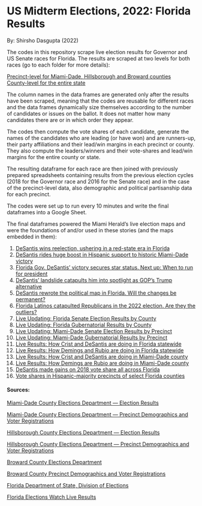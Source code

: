 # US Midterm Elections, 2022: Florida Results

By: Shirsho Dasgupta (2022)

The codes in this repository scrape live election results for Governor and US Senate races for Florida. The results are scraped at two levels for both races (go to each folder for more details): 

[Precinct-level for Miami-Dade, Hillsborough and Broward counties]()\
[County-level for the entire state](https://github.com/shirshod/florida_midterms_2022/tree/main/county_results)

The column names in the data frames are generated only after the results have been scraped, meaning that the codes are reusable for different races and the data frames dynamically size themselves according to the number of candidates or issues on the ballot. It does not matter how many candidates there are or in which order they appear. 

The codes then compute the vote shares of each candidate, generate the names of the candidates who are leading (or have won) and are runners-up, their party affiliations and their lead/win margins in each precinct or county. They also compute the leaders/winners and their vote-shares and lead/win margins for the entire county or state. 

The resulting dataframe for each race are then joined with previously prepared spreadsheets containing results from the previous election cycles (2018 for the Governor race and 2016 for the Senate race) and in the case of the precinct-level data, also demographic and political partisanship data for each precinct. 

The codes were set up to run every 10 minutes and write the final dataframes into a Google Sheet.

The final dataframes powered the Miami Herald’s live election maps and were the foundations of and/or used in these stories (and the maps embedded in them):

1. [DeSantis wins reelection, ushering in a red-state era in Florida](https://www.miamiherald.com/news/politics-government/election/article268224252.html)
2. [DeSantis rides huge boost in Hispanic support to historic Miami-Dade victory](https://www.miamiherald.com/news/politics-government/election/article268242152.html)
3. [Florida Gov. DeSantis’ victory secures star status. Next up: When to run for president](https://www.miamiherald.com/news/politics-government/election/article268224357.html)
4. [DeSantis’ landslide catapults him into spotlight as GOP’s Trump alternative](https://www.miamiherald.com/news/politics-government/article268579667.html)
5. [DeSantis rewrote the political map in Florida. Will the changes be permanent?](https://www.miamiherald.com/news/politics-government/state-politics/article268607662.html)
6. [Florida Latinos catapulted Republicans in the 2022 election. Are they the outliers?](https://www.miamiherald.com/news/politics-government/article268644252.html)
7. [Live Updating: Florida Senate Election Results by County](https://www.datawrapper.de/_/u2slr/)
8. [Live Updating: Florida Gubernatorial Results by County](https://www.datawrapper.de/_/2jFnd/)
9. [Live Updating: Miami-Dade Senate Election Results by Precinct](https://www.datawrapper.de/_/s1oZg/)
10. [Live Updating: Miami-Dade Gubernatorial Results by Precinct](https://www.datawrapper.de/_/WNk38/)
11. [Live Results: How Crist and DeSantis are doing in Florida statewide](https://www.datawrapper.de/_/We3DK/)
12. [Live Results: How Demings and Rubio are doing in Florida statewide](https://www.datawrapper.de/_/v2ISI/)
13. [Live Results: How Crist and DeSantis are doing in Miami-Dade county](https://www.datawrapper.de/_/JURCT/)
14. [Live Results: How Demings are Rubio are doing in Miami-Dade county](https://www.datawrapper.de/_/bH9pf/)
15. [DeSantis made gains on 2018 vote share all across Florida](https://www.datawrapper.de/_/DmR4A/)
16. [Vote shares in Hispanic-majority precincts of select Florida counties](https://www.datawrapper.de/_/72L8M/)


#### Sources:

[Miami-Dade County Elections Department — Election Results](https://www.miamidade.gov/global/service.page?Mduid_service=ser1518638765310782)

[Miami-Dade County Elections Department — Precinct Demographics and Voter Registrations](https://www.miamidade.gov/elections/voter-statistics-current-archive.html)

[Hillsborough County Elections Department — Election Results](https://www.votehillsborough.gov/ELECTIONS/Election-Results)

[Hillsborough County Elections Department — Precinct Demographics and Voter Registrations](https://www.votehillsborough.gov/RESEARCH-DATA/Voter-Statistics)

[Broward County Elections Department](https://www.browardvotes.gov/)

[Broward County Precinct Demographics and Voter Registrations](https://www.browardvotes.gov/Records-Data/Voter-Statistics)

[Florida Department of State, Division of Elections](https://results.elections.myflorida.com/)

[Florida Elections Watch Live Results](https://floridaelectionwatch.gov/)
